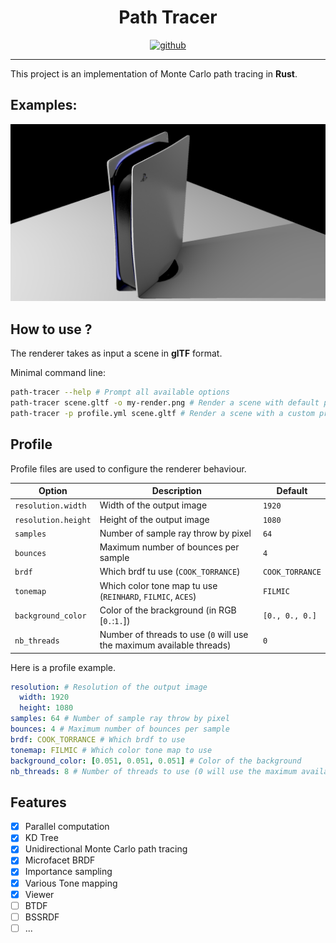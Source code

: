 <h1 align="center">
    Path Tracer
</h1>
<p align="center">
   <a href="https://github.com/flomonster/path-tracer/actions">
      <img src="https://github.com/flomonster/path-tracer/workflows/Build/badge.svg" alt="github">
   </a>
</p>
<hr>

This project is an implementation of Monte Carlo path tracing in **Rust**.


## Examples:
![](readme/ps5_b2_s64_tonemap.png "PS5 2bounces, 64samples")


## How to use ?

The renderer takes as input a scene in **glTF** format.

Minimal command line:

```sh
path-tracer --help # Prompt all available options
path-tracer scene.gltf -o my-render.png # Render a scene with default profile
path-tracer -p profile.yml scene.gltf # Render a scene with a custom profile
```

## Profile

Profile files are used to configure the renderer behaviour. 

| Option | Description | Default |
|------------|----------------|-------------------|
| `resolution.width` | Width of the output image | `1920` |
| `resolution.height` | Height of the output image | `1080` |
| `samples` | Number of sample ray throw by pixel | `64` |
| `bounces` | Maximum number of bounces per sample | `4` |
| `brdf` | Which brdf tu use (`COOK_TORRANCE`) | `COOK_TORRANCE` |
| `tonemap` | Which color tone map tu use (`REINHARD`, `FILMIC`, `ACES`) | `FILMIC` |
| `background_color` | Color of the brackground (in RGB [`0.`:`1.`]) | `[0., 0., 0.]` |
| `nb_threads` | Number of threads to use (`0` will use the maximum available threads) | `0` |

Here is a profile example.

```yaml
resolution: # Resolution of the output image
  width: 1920
  height: 1080
samples: 64 # Number of sample ray throw by pixel
bounces: 4 # Maximum number of bounces per sample
brdf: COOK_TORRANCE # Which brdf to use
tonemap: FILMIC # Which color tone map to use
background_color: [0.051, 0.051, 0.051] # Color of the background
nb_threads: 8 # Number of threads to use (0 will use the maximum available threads)
```

## Features

- [x] Parallel computation
- [x] KD Tree
- [x] Unidirectional Monte Carlo path tracing
- [x] Microfacet BRDF
- [x] Importance sampling
- [x] Various Tone mapping
- [x] Viewer
- [ ] BTDF
- [ ] BSSRDF
- [ ] ...
